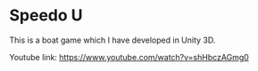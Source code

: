 # Speedo U
This is a boat game which I have developed in Unity 3D.

Youtube link: https://www.youtube.com/watch?v=shHbczAGmg0
